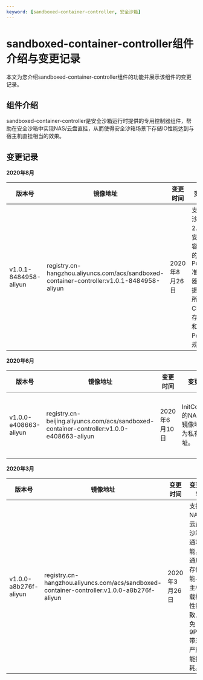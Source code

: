 ```yaml
---
keyword: [sandboxed-container-controller, 安全沙箱]
---
```


# sandboxed-container-controller组件介绍与变更记录

本文为您介绍sandboxed-container-controller组件的功能并展示该组件的变更记录。

## 组件介绍

sandboxed-container-controller是安全沙箱运行时提供的专用控制器组件，帮助在安全沙箱中实现NAS/云盘直挂，从而使得安全沙箱场景下存储IO性能达到与宿主机直挂相当的效果。

## 变更记录

**2020年8月**

|版本号|镜像地址|变更时间|变更内容|变更影响|
|---|----|----|----|----|
|v1.0.1-8484958-aliyun|registry.cn-hangzhou.aliyuncs.com/acs/sandboxed-container-controller:v1.0.1-8484958-aliyun|2020年8月26日|支持ACK沙箱容器2.0，新增安全沙箱容器专用的PodQuota准入控制器，可根据Pod内所有容器CPU和内存资源总和设置Pod沙箱规格。|此次升级不会对业务造成影响。|

**2020年6月**

|版本号|镜像地址|变更时间|变更内容|变更影响|
|---|----|----|----|----|
|v1.0.0-e408663-aliyun|registry.cn-beijing.aliyuncs.com/acs/sandboxed-container-controller:v1.0.0-e408663-aliyun|2020年6月10日|InitContainer的NAS公有镜像地址修改为私有镜像地址。|此次升级不会对业务造成影响。|

**2020年3月**

|版本号|镜像地址|变更时间|变更内容|变更影响|
|---|----|----|----|----|
|v1.0.0-a8b276f-aliyun|registry.cn-hangzhou.aliyuncs.com/acs/sandboxed-container-controller:v1.0.0-a8b276f-aliyun|2020年3月26日|支持NAS、云盘的沙箱直通功能，直通后的存储性能与宿主机挂载模式性能一致，避免9PFS带来的严重性能损耗。|此次升级不会对业务造成影响。|

